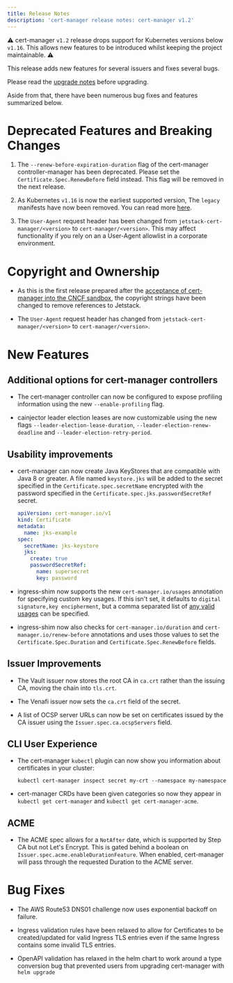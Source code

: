 ```yaml
---
title: Release Notes
description: 'cert-manager release notes: cert-manager v1.2'
---
```


⚠️ cert-manager `v1.2` release drops support for Kubernetes versions below `v1.16`. This allows new features to be introduced whilst keeping the project maintainable. ⚠️

This release adds new features for several issuers and fixes several bugs. 

Please read the [upgrade notes](../upgrading/upgrading-1.1-1.2.md) before upgrading.

Aside from that, there have been numerous bug fixes and features summarized below. 

# Deprecated Features and Breaking Changes

1. The `--renew-before-expiration-duration` flag of the cert-manager controller-manager has been deprecated. Please set the `Certificate.Spec.RenewBefore` field instead. This flag will be removed in the next release.

2. As Kubernetes `v1.16` is now the earliest supported version, The `legacy` manifests have now been removed. You can read more [here](../).

3. The `User-Agent` request header has been changed from `jetstack-cert-manager/<version>` to `cert-manager/<version>`. This may affect functionality if you rely on an a User-Agent allowlist in a corporate environment.

# Copyright and Ownership

* As this is the first release prepared after the [acceptance of cert-manager into the CNCF sandbox](https://blog.jetstack.io/blog/cert-manager-cncf/), the copyright strings have been changed to remove references to Jetstack.

* The `User-Agent` request header has changed from `jetstack-cert-manager/<version>` to `cert-manager/<version>`.

# New Features

## Additional options for cert-manager controllers

* The cert-manager controller can now be configured to expose profiling information using the new `--enable-profiling` flag.

* cainjector leader election leases are now customizable using the new flags `--leader-election-lease-duration`, `--leader-election-renew-deadline` and `--leader-election-retry-period`.

## Usability improvements

* cert-manager can now create Java KeyStores that are compatible with Java 8 or greater. A file named `keystore.jks` will be added to the secret specified in the `Certificate.spec.secretName` encrypted with the password specified in the `Certificate.spec.jks.passwordSecretRef` secret.

  ```yaml
  apiVersion: cert-manager.io/v1
  kind: Certificate
  metadata:
    name: jks-example
  spec:
    secretName: jks-keystore
    jks:
      create: true
      passwordSecretRef:
        name: supersecret
        key: password
  ```

* ingress-shim now supports the new `cert-manager.io/usages` annotation for specifying custom key usages. If this isn't set, it defaults to `digital signature,key encipherment`, but a comma separated list of [any valid usages](https://pkg.go.dev/github.com/jetstack/cert-manager@v1.2.0/pkg/apis/certmanager/v1#KeyUsage) can be specified.

* ingress-shim now also checks for `cert-manager.io/duration` and `cert-manager.io/renew-before` annotations and uses those values to set the `Certificate.Spec.Duration` and `Certificate.Spec.RenewBefore` fields.

## Issuer Improvements

* The Vault issuer now stores the root CA in `ca.crt` rather than the issuing CA, moving the chain into `tls.crt`.

* The Venafi issuer now sets the `ca.crt` field of the secret.

* A list of OCSP server URLs can now be set on certificates issued by the CA issuer using the `Issuer.spec.ca.ocspServers` field.

## CLI User Experience

* The cert-manager `kubectl` plugin can now show you information about certificates in your cluster: 
   ```shell
   kubectl cert-manager inspect secret my-crt --namespace my-namespace
   ```

* cert-manager CRDs have been given categories so now they appear in `kubectl get cert-manager` and `kubectl get cert-manager-acme`.

## ACME

* The ACME spec allows for a `NotAfter` date, which is supported by Step CA but not Let's Encrypt. This is gated behind a boolean on `Issuer.spec.acme.enableDurationFeature`. When enabled, cert-manager
will pass through the requested Duration to the ACME server.

# Bug Fixes

* The AWS Route53 DNS01 challenge now uses exponential backoff on failure.

* Ingress validation rules have been relaxed to allow for Certificates to be created/updated for valid Ingress TLS entries even if the same Ingress contains some invalid TLS entries.

* OpenAPI validation has relaxed in the helm chart to work around a type conversion bug that prevented users from upgrading cert-manager with `helm upgrade`
